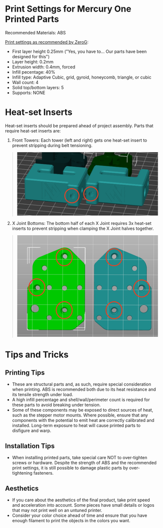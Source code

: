 # Print Settings for Mercury One Printed Parts

Recommended Materials: ABS

[Print settings as recommended by ZeroG](https://docs.zerog.one/standard/print/settings):

- First layer height 0.25mm ("Yes, you have to… Our parts have been designed for this")
- Layer height: 0.2mm
- Extrusion width: 0.4mm, forced
- Infill pecentage: 40%
- Infill type: Adaptive Cubic, grid, gyroid, honeycomb, triangle, or cubic
- Wall count: 4
- Solid top/bottom layers: 5
- Supports: NONE

# Heat-set Inserts

Heat-set inserts should be prepared ahead of project assembly. Parts that require heat-set inserts are:

1. Front Towers: Each tower (left and right) gets one heat-set insert to prevent stripping during belt tensioning.

> ![m1_tensioner_heatsets.png](m1_tensioner_heatsets.png)

2. X Joint Bottoms: The bottom half of each X Joint requires 3x heat-set inserts to prevent stripping when clamping the X Joint halves together.

> ![m1_xjoints_heatsets.png](m1_xjoints_heatsets.png)

# Tips and Tricks

## Printing Tips

- These are structural parts and, as such, require special consideration when printing. ABS is recommended both due to its heat resistance and its tensile strength under load.
- A high infill percentage and shell/wall/perimeter count is required for these parts to avoid breaking under tension.
- Some of these components may be exposed to direct sources of heat, such as the stepper motor mounts. Where possible, ensure that any components with the potential to emit heat are correctly calibrated and installed. Long-term exposure to heat will cause printed parts to disfigure and warp.

## Installation Tips

- When installing printed parts, take special care NOT to over-tighten screws or hardware. Despite the strength of ABS and the recommended print settings, it is still possible to damage plastic parts by over-tightening fasteners.

## Aesthetics

- If you care about the aesthetics of the final product, take print speed and acceleration into account. Some pieces have small details or logos that may not print well on an untuned printer.
- Consider your color choice ahead of time and ensure that you have enough filament to print the objects in the colors you want.
